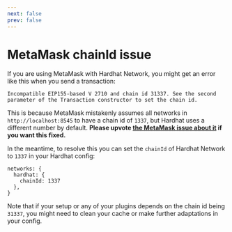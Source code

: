 ```yaml
---
next: false
prev: false
---
```


# MetaMask chainId issue

If you are using MetaMask with Hardhat Network, you might get an error like this when you send a transaction:

```
Incompatible EIP155-based V 2710 and chain id 31337. See the second parameter of the Transaction constructor to set the chain id.
```

This is because MetaMask mistakenly assumes all networks in `http://localhost:8545` to have a chain id of `1337`, but Hardhat uses a different number by default. **Please upvote [the MetaMask issue about it](https://github.com/MetaMask/metamask-extension/issues/10290) if you want this fixed.**

In the meantime, to resolve this you can set the `chainId` of Hardhat Network to `1337` in your Hardhat config:

```
networks: {
  hardhat: {
    chainId: 1337
  },
}
```

Note that if your setup or any of your plugins depends on the chain id being `31337`, you might need to clean your cache or make further adaptations in your config.
